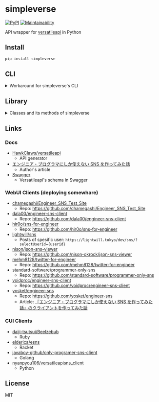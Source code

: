 # simpleverse

[![PyPI](https://img.shields.io/pypi/v/simpleverse?color=blue)](https://pypi.org/project/simpleverse) [![Maintainability](https://api.codeclimate.com/v1/badges/3dafcba23209bf5a4a04/maintainability)](https://codeclimate.com/github/eggplants/simpleverse/maintainability)

API wrapper for [versatileapi](https://versatileapi.herokuapp.com/api) in Python

## Install

```bash
pip install simpleverse
```

## CLI

<!-- markdownlint-disable MD033 -->

<details>
<summary>Workaround for simpleverse's CLI</summary>

```text
$ simv -h
usage: simv [-h]
            {create_like,cl,create_user,cu,update_user,uu,get_like,gl,get_image,gi,get_post,gp,get_user,gu,submit_post,sp,submit_image,si,repl,rl}
            ...

Simple command for sending requests to versatileapi

positional arguments:
  {create_like,cl,create_user,cu,update_user,uu,get_like,gl,get_image,gi,get_post,gp,get_user,gu,submit_post,sp,submit_image,si,repl,rl}
    create_like (cl)
    create_user (cu)
    update_user (uu)
    get_like (gl)
    get_image (gi)
    get_post (gp)
    get_user (gu)
    submit_post (sp)
    submit_image (si)
    repl (rl)

optional arguments:
  -h, --help            show this help message and exit
$ simv cu -n eggplants -d "https://github.com/eggplants/simpleverseを書きました。"
b6e4ae19fc2c59ce55c726de44a40dc825faa04d
$ simv gu -u b6e4ae19fc2c59ce55c726de44a40dc825faa04d
{
    'id': 'b6e4ae19fc2c59ce55c726de44a40dc825faa04d',
    '_created_at': '2021-09-19T04:35:11.765+00:00',
    '_updated_at': '2021-09-19T04:35:11.765+00:00',
    '_user_id': 'b6e4ae19fc2c59ce55c726de44a40dc825faa04d',
    'description': 'https://github.com/eggplants/simpleverseを書きました。',
    'name': 'eggplants'
}
$ simv sp "コレはテストです"
00210022-a452-4be7-a873-d369b1bf8d70
$ simv gp -p 00210022-a452-4be7-a873-d369b1bf8d70
{
    'id': '00210022-a452-4be7-a873-d369b1bf8d70',
    '_created_at': '2021-09-19T04:45:42.017+00:00',
    '_updated_at': '2021-09-19T04:45:42.017+00:00',
    '_user_id': 'b6e4ae19fc2c59ce55c726de44a40dc825faa04d',
    'text': 'コレはテストです'
}
$ simv uu -n eggplants -d "こんにちは。https://github.com/eggplants/simpleverseを書きました。"
b6e4ae19fc2c59ce55c726de44a40dc825faa04d
$ simv gu -u b6e4ae19fc2c59ce55c726de44a40dc825faa04d
{
    'id': 'b6e4ae19fc2c59ce55c726de44a40dc825faa04d',
    '_created_at': '2021-09-19T04:35:11.765+00:00',
    '_updated_at': '2021-09-19T04:46:53.659+00:00',
    '_user_id': 'b6e4ae19fc2c59ce55c726de44a40dc825faa04d',
    'description': 'こんにちは。https://github.com/eggplants/simpleverseを書きました。',
    'name': 'eggplants'
}
$ # All posts by a specific user
$ simv gp | jq '.[]|select(._user_id=="b6e4ae19fc2c59ce55c726de44a40dc825faa04d")'
{
  "_created_at": "2021-09-18T18:50:33.316+00:00",
  "_updated_at": "2021-09-18T18:50:33.316+00:00",
  "_user_id": "b6e4ae19fc2c59ce55c726de44a40dc825faa04d",
  "id": "12d7d6c5-1412-4299-9fe0-4e11c5261aab",
  "text": "test"
}
{
  "_created_at": "2021-09-19T04:10:35.054+00:00",
  "_updated_at": "2021-09-19T04:10:35.054+00:00",
  "_user_id": "b6e4ae19fc2c59ce55c726de44a40dc825faa04d",
  "id": "81dd0981-de48-47b6-bb81-2bc33579d0d1",
  "text": "hello woooooooold!"
}
{
  "_created_at": "2021-09-19T04:14:44.837+00:00",
  "_updated_at": "2021-09-19T04:14:44.837+00:00",
  "_user_id": "b6e4ae19fc2c59ce55c726de44a40dc825faa04d",
  "id": "b281751f-03a9-47b0-ace1-2dc1be620a2a",
  "text": "hello woooooooold!\n(this post submitted by https://git.io/JzmhD)"
}
{
  "_created_at": "2021-09-19T04:39:57.808+00:00",
  "_updated_at": "2021-09-19T04:39:57.808+00:00",
  "_user_id": "b6e4ae19fc2c59ce55c726de44a40dc825faa04d",
  "id": "d2f875a4-540e-4332-ae4e-5ac80d435449",
  "text": "a"
}
{
  "_created_at": "2021-09-19T04:45:42.017+00:00",
  "_updated_at": "2021-09-19T04:45:42.017+00:00",
  "_user_id": "b6e4ae19fc2c59ce55c726de44a40dc825faa04d",
  "id": "00210022-a452-4be7-a873-d369b1bf8d70",
  "text": "コレはテストです"
}
```

</details>

<!-- markdownlint-enable MD033 -->

## Library

<!-- markdownlint-disable MD033 -->

<details>
<summary>Classes and its methods of simpleverse</summary>

```python
from simpleverse import (
    CreateLike,
    CreateUser,
    GetImageInfo,
    GetLikeInfo,
    GetPostInfo,
    GetUserInfo,
    SubmitImage,
    SubmitPost,
)


class CreateLike(BaseVerseRequests):
    def create_like(self, post_id: str, like_count: int) -> str: ...

class CreateUser(BaseVerseRequests):
    def create_user(self, name: str, description: str) -> str: ...
    def update_user(self, name: str, description: str) -> str: ...

class GetImageInfo(BaseVerseRequests):
    def get_image_all(self) -> List[ImageInfo]: ...
    def get_image(self, image_id: str) -> ImageInfo: ...
    def get_image_OData(
        self,
        filter_: Optional[str] = ...,
        order_by: Optional[str] = ...,
        limit: Optional[int] = ...,
        skip: Optional[int] = ...,
    ) -> List[ImageInfo]: ...

class GetLikeInfo(BaseVerseRequests):
    def get_like_all(self) -> List[LikeInfo]: ...
    def get_like(self, post_id: str) -> LikeInfo: ...
    def get_like_OData(
        self,
        filter_: Optional[str] = ...,
        order_by: Optional[str] = ...,
        limit: Optional[int] = ...,
        skip: Optional[int] = ...,
    ) -> List[LikeInfo]: ...

class GetPostInfo(BaseVerseRequests):
    def get_post_all(self) -> List[PostInfo]: ...
    def get_post(self, post_id: str) -> PostInfo: ...
    def get_post_OData(
        self,
        filter_: Optional[str] = ...,
        order_by: Optional[str] = ...,
        limit: Optional[int] = ...,
        skip: Optional[int] = ...,
    ) -> List[PostInfo]: ...

class GetUserInfo(BaseVerseRequests):
    def get_user_all(self) -> List[UserInfo]: ...
    def get_user(self, user_id: str) -> UserInfo: ...
    def get_user_OData(
        self,
        filter_: Optional[str] = ...,
        order_by: Optional[str] = ...,
        limit: Optional[int] = ...,
        skip: Optional[int] = ...,
    ) -> List[UserInfo]: ...

class SubmitImage(BaseVerseRequests):
    def submit_image(self, image_data: str, post_id: str) -> str: ...

class SubmitPost(BaseVerseRequests):
    def submit_post(
        self,
        text: str,
        rep_user_id: Optional[str] = ...,
        rep_post_id: Optional[str] = ...,
        test: bool = ...,
    ) -> str: ...
```

</details>

<!-- markdownlint-enable MD033 -->

## Links

### Docs

- [HawkClaws/versatileapi](https://github.com/HawkClaws/versatileapi)
  - API generator
- [エンジニア・プログラマにしか使えない SNS を作ってみた話](https://qiita.com/HawkClaws/items/599d7666f55e79ef7f56)
  - Author's article
- [Swagger](https://editor.swagger.io/?url=https://gist.githubusercontent.com/YusukeIwaki/ce8a7250fb7e5279267c495324de19f7/raw/292eb24fb381c9af49fc42c901794ec2d98d134a/openapi.yml)
  - Versatileapi's schema in Swagger

### WebUI Clients (deploying somewhare)

- [chamegashi/Engineer_SNS_Test_Site](https://chamegashi.github.io/Engineer_SNS_Test_Site/)
  - Repo: <https://github.com/chamegashi/Engineer_SNS_Test_Site>
- [dala00/engineer-sns-client](http://engineer-sns-client.vercel.app/)
  - Repo: <https://github.com/dala00/engineer-sns-client>
- [hir0o/sns-for-engineer](http://sns-for-engineer.vercel.app/)
  - Repo: <https://github.com/hir0o/sns-for-engineer>
- [lightwill/sns](https://lightwill.tokyo/dev/sns/)
  - Posts of spesific user: `https://lightwill.tokyo/dev/sns/?selectUserId={userid}`
- [nison/json-sns-viewer](https://sns-viewer.nison.jp/)
  - Repo: <https://github.com/nison-okrock/json-sns-viewer>
- [mehm8128/twitter-for-engineer](https://twitter-for-engineer-gs7w7u3rv-mehm8128.vercel.app/)
  - Repo: <https://github.com/mehm8128/twitter-for-engineer>
- [standard-software/programmer-only-sns](https://standard-software.github.io/programmer-only-sns/)
  - Repo: <https://github.com/standard-software/programmer-only-sns>
- [voidproc/engineer-sns-client](https://codesandbox.io/s/engineer-sns-client-l6n6j)
  - Repo: <https://github.com/voidproc/engineer-sns-client>
- [yosket/engineer-sns](https://sofeap.vercel.app/)
  - Repo: <https://github.com/yosket/engineer-sns>
  - Article: [『エンジニア・プログラマにしか使えない SNS を作ってみた話』のクライアントを作ってみた話](https://zenn.dev/yosket/articles/a4402ffa2a12e4)

### CUI Clients

- [daiji-tsutsui/Beelzebub](https://github.com/daiji-tsutsui/Beelzebub)
  - Ruby
- [elderica/esns](https://github.com/elderica/esns)
  - Racket
- [javaboy-github/only-programer-sns-client](https://github.com/javaboy-github/only-programer-sns-client)
  - Golang
- [nyanpyou106/versatileapisns_client](https://github.com/nyanpyou106/versatileapisns_client)
  - Python

## License

MIT

